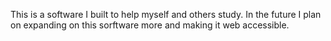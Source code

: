 This is a software I built to help myself and others study. 
In the future I plan on expanding on this sorftware more and making
it web accessible. 
